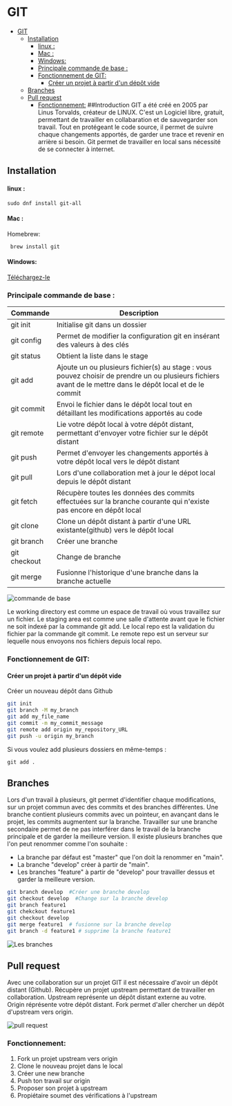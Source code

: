 # GIT

- [GIT](#git)
  - [Installation <a name="Installation"></a>](#installation-)
      - [linux :](#linux-)
      - [Mac :](#mac-)
      - [Windows:](#windows)
    - [Principale commande de base :](#principale-commande-de-base-)
    - [Fonctionnement de GIT: <a name="#Commande"></a>](#fonctionnement-de-git-)
      - [Créer un projet à partir d'un dépôt vide](#créer-un-projet-à-partir-dun-dépôt-vide)
  - [Branches](#branches)
  - [Pull request <a name="#Commande"></a>](#pull-request-)
    - [Fonctionnement:](#fonctionnement)
##Introduction<a name="Introduction"></a>
GIT a été créé en 2005 par Linus Torvalds, créateur de LINUX. 
C'est un Logiciel libre, gratuit, permettant de travailler en collabaration et de sauvegarder son travail. Tout en protégeant le code source, il permet de suivre chaque changements apportés, de garder une trace et revenir en arrière si besoin.
Git permet de travailler en local sans nécessité de se connecter à internet. 
  


## Installation <a name="Installation"></a>
#### linux : 
```
sudo dnf install git-all
```
#### Mac : 
  Homebrew:
 ```
  brew install git
 ```
#### Windows: 
[Téléchargez-le](https://git-scm.com/download/win)

### Principale commande de base : 

| Commande | Description |
| ---- | ---- |
| git init | Initialise git dans un dossier|
| git config| Permet de modifier la configuration git en insérant des valeurs à des clés |
| git status | Obtient la liste dans le stage|
| git add | Ajoute un ou plusieurs fichier(s) au stage : vous pouvez choisir de prendre un ou plusieurs fichiers avant de le mettre dans le dépôt local et de le commit|
| git commit | Envoi le fichier dans le dépôt local tout en détaillant les modifications apportés au code|
| git remote | Lie votre dépôt local à votre dépôt distant, permettant d'envoyer votre fichier sur le dépôt distant|
| git push | Permet d'envoyer les changements apportés à votre dépôt local vers le dépôt distant |
| git pull | Lors d'une collaboration met à jour le dépot local depuis le dépôt distant|
| git fetch | Récupère toutes les données des commits effectuées sur la branche courante qui n'existe pas encore en dépôt local |
| git clone | Clone un dépôt distant à partir d'une URL existante(github) vers le dépôt local |
| git branch | Créer une branche |
| git checkout | Change de branche |
| git merge | Fusionne l'historique d'une branche dans la branche actuelle|

![commande de base ](https://blog.freelancerepublik.com/wp-content/uploads/2021/12/Git-Architechture.png)

Le working directory est comme un espace de travail où vous travaillez sur un fichier.
Le staging area est comme une salle d'attente avant que le fichier ne soit indexé par la commande git add.
Le local repo est la validation du fichier par la commande git commit.
Le remote repo est un serveur sur lequelle nous envoyons nos fichiers depuis local repo.
### Fonctionnement de GIT: <a name="#Commande"></a>

#### Créer un projet à partir d'un dépôt vide
 Créer un nouveau dépôt dans Github
```sh
git init 
git branch -M my_branch
git add my_file_name
git commit -m my_commit_message
git remote add origin my_repository_URL
git push -u origin my_branch
```
Si vous voulez add plusieurs dossiers en même-temps :
```
git add .
```

## Branches 
Lors d'un travail à plusieurs, git permet d'identifier chaque modifications, sur un projet commun avec des commits et des branches différentes.
Une branche contient plusieurs commits avec un pointeur, en avançant dans le projet, les commits augmentent sur la branche. 
Travailler sur une branche secondaire permet de ne pas interférer dans le travail de la branche principale et de garder la meilleure version.
Il existe plusieurs branches que l'on peut renommer comme l'on souhaite :  
- La branche par défaut est "master" que l'on doit la renommer en "main". 
- La branche "develop" créer à partir de "main".
- Les branches "feature" à partir de "develop" pour travailler dessus et garder la meilleure version. 
 

```sh
git branch develop  #Créer une branche develop
git checkout develop  #Change sur la branche develop
git branch feature1 
git chekckout feature1 
git checkout develop 
git merge feature1  # fusionne sur la branche develop
git branch -d feature1 # supprime la branche feature1
```
![Les branches](https://uploads.sitepoint.com/wp-content/uploads/2019/06/155993572204-gitflow.png)

## Pull request <a name="#Commande"></a>
Avec une collaboration sur un projet GIT il est nécessaire d'avoir un dépôt distant (Github).
Récupère un projet upstream permettant de travailler en collaboration.
Upstream représente un dépôt distant externe au votre.
Origin réprésente votre dépôt distant.
Fork permet d'aller chercher un dépôt d'upstream vers origin.

![pull request](https://devopscube.com/wp-content/uploads/2021/02/git-forked-upstream-min.png.webp)

### Fonctionnement:
1) Fork un projet upstream vers origin
2) Clone le nouveau projet dans le local
3) Créer une new branche
4) Push ton travail sur origin
5) Proposer son projet à upstream
6) Propiétaire soumet des vérifications à l'upstream

